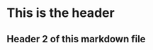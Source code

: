 # This is the header

## Header 2 of this markdown file

<!--
  <<< Author notes: Step 1 >>>
  Changes has been made to this README file
-->
